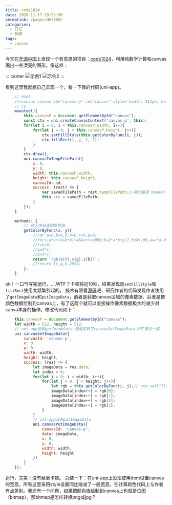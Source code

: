 ```yaml
---
title: code1024
date: 2020-11-17 19:52:50
permalink: /pages/db7988/
categories:
  - 日记
  - 折腾
tags:
  - canvas
---
```


今天在[开源中国](https://www.oschina.net/)上发现一个有意思的项目：[code1024](https://www.oschina.net/p/code1024)，利用纯数学计算和canvas画出一些漂亮的图形。像这样：

::: center
	![示例1](https://lhost.oss-cn-chengdu.aliyuncs.com/blog/20201117100725.png)
	![示例2](https://lhost.oss-cn-chengdu.aliyuncs.com/blog/20201117100808.png)
:::

看到这里我就想自己实现一个，看一下我的代码(uni-app)。
```javascript
	// html
	//<canvas canvas-id="canvas-p" id="canvas" style="width: 512px; height: 512px;"></canvas>
	// js
	mounted(){
		this.canvasP = document.getElementById("canvas");
		const ctx = uni.createCanvasContext('canvas-p', this);
		for(let i = 0; i < this.canvasP.width; i++){
			for(let j = 0; j < this.canvasP.height; j++){
				ctx.setFillStyle(this.getColorByFunc(i, j));
				ctx.fillRect(i, j, 1, 1);
			}
		}	
		ctx.draw();
		uni.canvasToTempFilePath({
			x: 0,
			y: 0,
			width: this.canvasP.width,
			height: this.canvasP.height,
			canvasId: id,
			success: (rest) => {
				var savedFilePath = rest.tempFilePath;//相对路径 base64
				this.src = savedFilePath;
			}
		});
	}
	
	methods: {
		// 传入坐标返回颜色值
		getColorByFunc(x, y){
			//var a=0,b=0,d,n=0,r=0,g=0;
			//for(;a*a+(d=b*b)<4&&n++<4096;b=2*a*b+y/2.5e4+.06,a=a*a-d+x/2.5e4+.34);
			//r=n/4;
			//g=2*r;
			//b=4*r;
			return `rgb(${r},${g},${b})`;
			//return [r,g,b,255];
		},
	}
```
ok！一口气写完运行，....WTF？卡顿将近10秒，结果发现是`setFillStyle`和`fillRect`使用太频繁引起的。
技术有限看[源码](https://dingusxp.com/app/draw1024/download?tpl=js-canvas)吧，研究作者的代码发现作者使用了`getImageData`和`putImageData`，前者是获取canvas区域的像素数据、后者是把颜色数据绘制到canvas上，有了这两个就可以直接操作像素数据极大的减少对canva本身的操作。修改代码如下：
```javascript
	this.canvasP = document.getElementById("canvas");
	let width = 512, height = 512;
	// uni-app没有getImageData 但是实现了canvasGetImageData API用法一样
	uni.canvasGetImageData({
		canvasId: 'canvas-p',
		x: 0,
		y: 0,
		width: width,
		height: height,
		success: (res) => {
			let imageData = res.data;
			let index = 0;
			for(let i = 0; i < width; i++){
				for(let j = 0; j < height; j++){
					let rgb = this.getColorByFunc(i, j);// ctx.setFillStyle(this.getColorByFunc(i, j));
					imageData[index++] = rgb[0];
					imageData[index++] = rgb[1];
					imageData[index++] = rgb[2];
					imageData[index++] = rgb[3];					
				}
			}	
			// uni-app没有putImageData
			uni.canvasPutImageData({
				canvasId: 'canvas-p',
				data: imageData,
				x: 0,
				y: 0,
				width: width,
				height: height
			})
		}
	});
```
运行，完美！没有丝毫卡顿。
总结一下：在uni-app上没法使用dom设置canvas的宽高，所有这里采用style设置同比缩减了一般宽高，在计算颜色代码上与作者有点差别。我还有一个问题，如果把颜色值绘制到canvas上也就是位图（bitmap），那bitmap是怎样转换png或jpg？
